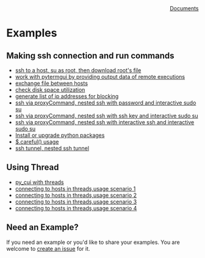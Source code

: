 
<div style="text-align:right"><a href="../index">Documents</a></div>

# Examples

## Making ssh connection and run commands
- [ssh to a host, su as root, then download root's file](https://iapyeh.github.io/sshscript/examples/ex-ssh-sudo-download) 
- [work with pytermgui by providing output data of remote executions](https://iapyeh.github.io/sshscript/examples/ex-pytermgui) 
- [exchange file between hosts](https://iapyeh.github.io/sshscript/examples/ex-filetransfer) 
- [check disk space utilization](https://iapyeh.github.io/sshscript/examples/ex-disk.space.checking) 
- [generate list of ip addresses for blocking](https://iapyeh.github.io/sshscript/examples/ex-blackip) 
- [ssh via proxyCommand, nested ssh with password and interactive sudo su](https://iapyeh.github.io/sshscript/examples/proxycommand-ssh) 
- [ssh via proxyCommand, nested ssh with ssh key and interactive sudo su](https://iapyeh.github.io/sshscript/examples/proxycommand-ssh3) 
- [ssh via proxyCommand, nested ssh with interactive ssh and interactive sudo su](https://iapyeh.github.io/sshscript/examples/proxycommand-ssh2) 
- [Install or upgrade python packages](https://iapyeh.github.io/sshscript/examples/install-python-package) 
- [$.careful() usage](https://iapyeh.github.io/sshscript/examples/careful) 
- [ssh tunnel, nested ssh tunnel](https://iapyeh.github.io/sshscript/examples/ex-tunnal) 

## Using Thread
- [py_cui with threads](https://iapyeh.github.io/sshscript/examples/ex-py_cui_threading) 
- [connecting to hosts in threads,usage scenario 1](https://iapyeh.github.io/sshscript/examples/ex-threads-2) 
- [connecting to hosts in threads,usage scenario 2](https://iapyeh.github.io/sshscript/examples/ex-threads-3) 
- [connecting to hosts in threads,usage scenario 3](https://iapyeh.github.io/sshscript/examples/ex-threads-userlist) 
- [connecting to hosts in threads,usage scenario 4](https://iapyeh.github.io/sshscript/examples/ex-threads-userlist2) 


## Need an Example?
If you need an example or you'd like to share your examples. You are welcome to <a target="_blank" href="https://github.com/iapyeh/sshscript/issues">create an issue</a> for it.
